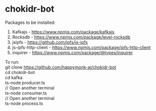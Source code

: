 # chokidr-bot

Packages to be installed: <br />
1. Kafkajs - https://www.npmjs.com/package/kafkajs<br />
2. Rocksdb - https://www.npmjs.com/package/level-rocksdb<br />
3. jsipfs - https://github.com/ipfs/js-ipfs<br />
4. js-ipfs-http-client - https://www.npmjs.com/package/ipfs-http-client<br />
5. inquirer - https://www.npmjs.com/package/@types/inquirer

To run:<br />
git clone https://github.com/happymonk-ai/chokidr-bot<br />
cd chokidr-bot<br />
cd kafka<br />
ts-node producer.ts<br />
// Open another terminal<br />
ts-node consumer.ts<br />
// Open another terminal<br />
ts-node process.ts<br />
